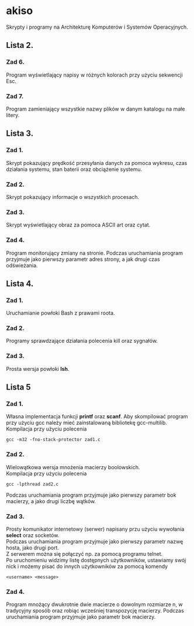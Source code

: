# akiso
Skrypty i programy na Architekturę Komputerów i Systemów Operacyjnych.

## Lista 2.
### Zad 6.
Program wyświetlający napisy w różnych kolorach przy użyciu sekwencji Esc.
### Zad 7.
Program zamieniający wszystkie nazwy plików w danym katalogu na małe litery.

## Lista 3.
### Zad 1.
Skrypt pokazujący prędkość przesyłania danych za pomoca wykresu, czas działania systemu, stan baterii oraz obciążenie systemu.
### Zad 2.
Skrypt pokazujący informacje o wszystkich procesach.
### Zad 3.
Skrypt wyświetlający obraz za pomoca ASCII art oraz cytat.
### Zad 4.
Program monitorujący zmiany na stronie.
Podczas uruchamiania program przyjmuje jako pierwszy parametr adres strony, a jak drugi czas odświeżania.

## Lista 4.
### Zad 1.
Uruchamianie powłoki Bash z prawami roota.
### Zad 2.
Programy sprawdzające działania polecenia kill oraz sygnałów.
### Zad 3.
Prosta wersja powłoki **lsh**.

## Lista 5
### Zad 1.
Własna implementacja funkcji **printf** oraz **scanf**.
Aby skompilować program przy użyciu gcc należy mieć zainstalowaną bibliotekę gcc-multilib.  
Kompilacja przy użyciu polecenia
```
gcc -m32 -fno-stack-protector zad1.c
```
### Zad 2.
Wielowątkowa wersja mnożenia macierzy boolowskich.  
Kompilacja przy użyciu polecenia  
```
gcc -lpthread zad2.c
```
Podczas uruchamiania program przyjmuje jako pierwszy parametr bok macierzy, a jako drugi liczbę wątków.  
### Zad 3.
Prosty komunikator internetowy (serwer) napisany przu użyciu wywołania **select** oraz socketów.    
Podczas uruchamiania program przyjmuje jako pierwszy parametr nazwę hosta, jako drugi port.  
Z serwerem można się połączyć np. za pomocą programu telnet.  
Po uruchomieniu widzimy listę dostępnych użytkowników, ustawiamy swój nick i możemy pisać do innych użytkowników za pomocą komendy
```
<username> <message>
```
### Zad 4.
Program mnożący dwukrotnie dwie macierze o dowolnym rozmiarze n, 
w tradycyjny sposób oraz robiąc wcześniej transpozycję macierzy.
Podczas uruchamiania program przyjmuje jako parametr bok macierzy.
